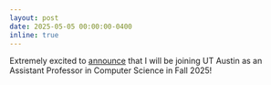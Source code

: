 ```yaml
---
layout: post
date: 2025-05-05 00:00:00-0400
inline: true
---
```


Extremely excited to [announce](https://x.com/EliasEskin/status/1919457159806439685) that I will be joining UT Austin as an Assistant Professor in Computer Science in Fall 2025! 

